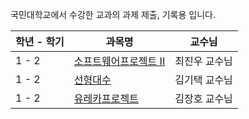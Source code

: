 국민대학교에서 수강한 교과의 과제 제출, 기록용 입니다.

|학년 - 학기|과목명|교수님|
|-|-|-|
|1 - 2|[소프트웨어프로젝트 II](https://github.com/dh0508/kmu_assignments/tree/main/swp2)|최진우 교수님|
|1 - 2|[선형대수](https://github.com/dh0508/kmu_assignments/tree/main/linear_algebra)|김기택 교수님|
|1 - 2|[유레카프로젝트](https://github.com/dh0508/kmu_assignments/tree/main/EurekaProject)|김장호 교수님|
